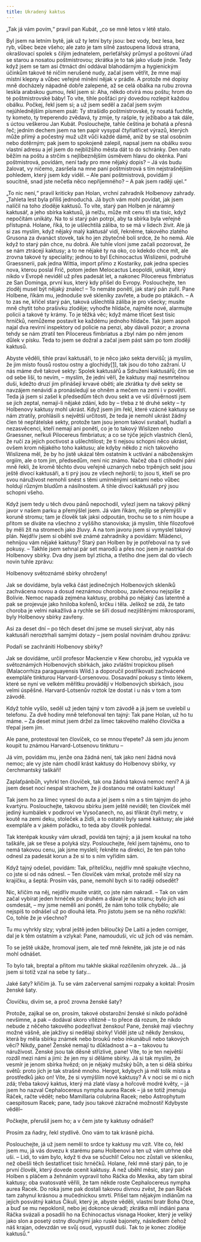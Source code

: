```yaml
---
title: Ukradený kaktus
---
```


„Tak já vám povím,“ pravil pan Kubát, „co se mně letos v létě stalo.

Byl jsem na letním bytě, jak už ty letní byty jsou: bez vody, bez lesa, bez ryb, vůbec beze všeho; ale zato je tam silně zastoupena lidová strana, okrašlovací spolek s čilým jednatelem, perleťářský průmysl a poštovní úřad se starou a nosatou poštmistrovou; zkrátka je to tak jako všude jinde. Tedy když jsem se tam asi čtrnáct dní oddával blahodárným a hygienickým účinkům takové té ničím nerušené nudy, začal jsem větřit, že mne mají místní klepny a vůbec veřejné mínění nějak v prádle. A protože mé dopisy mně docházely nápadně dobře zalepené, až se celá obálka na rubu zrovna leskla arabskou gumou, řekl jsem si: Aha, někdo otvírá mou poštu; hrom do té poštmistrovské báby! To víte, tihle pošťáci prý dovedou rozlepit každou obálku. Počkej, řekl jsem si; a už jsem seděl a začal jsem svým nejúhlednějším písmem psát: Ty strašidlo poštmistrovské, ty nosatá fuchtle, ty kometo, ty treperendo zvědavá, ty zmije, ty rašple, ty ježibabo a tak dále, s úctou veškerou Jan Kubát. Poslouchejte, tahle čeština je bohatá a přesná řeč; jedním dechem jsem na ten papír vysypal čtyřiatřicet výrazů, kterých může přímý a počestný muž užít vůči každé dámě, aniž by se stal osobním nebo dotěrným; pak jsem to spokojeně zalepil, napsal jsem na obálku svou vlastní adresu a jel jsem do nejbližšího města dát to do schránky. Den nato běžím na poštu a strčím s nejlíbeznějším úsměvem hlavu do okénka. Paní poštmistrová, povídám, není tady pro mne nějaký dopis? – Já vás budu žalovat, vy ničemo, zasršela na mne paní poštmistrová s tím nejstrašnějším pohledem, který jsem kdy viděl. – Ale paní poštmistrová, povídám jí soucitně, snad jste nečetla něco nepříjemného? – A pak jsem raději ujel.“

„To nic není,“ pravil kriticky pan Holan, vrchní zahradník Holbenovy zahrady. „Tahleta lest byla příliš jednoduchá. Já bych vám mohl povídat, jak jsem nalíčil na toho zloděje kaktusů. To víte, starý pan Holben je náramný kaktusář, a jeho sbírka kaktusů, já nelžu, může mít cenu tři sta tisíc, když nepočítám unikáty. Na to si starý pán potrpí, aby ta sbírka byla veřejně přístupná. Holane, říká, to je ušlechtilá záliba, to se má v lidech živit. Ale já si zas myslím, když nějaký malý kaktusář vidí, řekněme, takového zlatého Grusona za dvanáct stovek, tak ho jen zbytečně bolí srdce, že ho nemá. Ale když to starý pán chce, nu dobrá. Ale tuhle vloni jsme začali pozorovat, že se nám ztrácejí kaktusy; a to ne nějaké ty na oko, co kdekdo chce mít, ale zrovna takové ty speciality; jednou to byl Echinocactus Wislizenii, podruhé Graessnerii, pak jedna Wittia, import přímo z Kostariky, pak jedna species nova, kterou poslal Frič, potom jeden Melocactus Leopoldii, unikát, který nikdo v Evropě neviděl už přes padesát let, a nakonec Pilocereus fimbriatus ze San Dominga, první kus, který kdy přišel do Evropy. Poslouchejte, ten zloděj musel být nějaký znalec! – To nemáte ponětí, jak starý pán zuřil. Pane Holbene, říkám mu, jednoduše své skleníky zavřete, a bude po ptákách. – A to zas ne, křičel starý pán, taková ušlechtilá záliba je pro všecky; musíte mně chytit toho prašivku zloděje; vyhoďte hlídače, najměte nové, alarmujte policii a takové ty krámy. To je těžká věc; když máme třicet šest tisíc hrníčků, nemůžeme postavit ke každému jednoho hlídače. Tak jsem aspoň najal dva revírní inspektory od policie na penzi, aby dávali pozor; a zrovna tehdy se nám ztratil ten Pilocereus fimbriatus a zbyl nám po něm jenom důlek v písku. Teda to jsem se dožral a začal jsem pást sám po tom zloději kaktusů.

Abyste věděli, tihle praví kaktusáři, to je něco jako sekta dervišů; já myslím, že jim místo fousů rostou ostny a glochidy[\[1\]](./resources/undefined), tak jsou do toho zažraní. U nás máme dvě takové sekty: Spolek kaktusářů a Sdružení kaktusářů; čím se od sebe liší, to nevím, – myslím, že jedni věří, že kaktusy mají nesmrtelnou duši, kdežto druzí jim přinášejí krvavé oběti; ale zkrátka ty dvě sekty se navzájem nenávidí a pronásledují se ohněm a mečem na zemi i v povětří. Teda já jsem si zašel k předsedům těch dvou sekt a ve vší důvěrnosti jsem se jich zeptal, nemají-li nějaké zdání, kdo by – třeba z té druhé sekty – ty Holbenovy kaktusy mohl ukrást. Když jsem jim řekl, které vzácné kaktusy se nám ztratily, prohlásili s největší určitostí, že teda je nemohl ukrást žádný člen té nepřátelské sekty, protože tam jsou jenom takoví svrabaři, hudlaři a nezasvěcenci, kteří nemají ani ponětí, co je to takový Wislizen nebo Graessner, neřkuli Pilocereus fimbriatus; a co se týče jejich vlastních členů, že ručí za jejich poctivost a ušlechtilost; že ti nejsou schopni něco ukrást, ovšem krom nějakého toho kaktusu; ale kdyby někdo z nich takového Wislizena měl, že by ho jistě ukázal těm ostatním k uctívání a náboženským orgiím, ale o tom jim, předsedům, není nic známo. Načež oba ti ctihodní páni mně řekli, že kromě těchto dvou veřejně uznaných nebo trpěných sekt jsou ještě divocí kaktusáři, a ti prý jsou ze všech nejhorší; to jsou ti, kteří se pro svou náruživost nemohli snést s těmi umírněnými sektami nebo vůbec holdují různým bludům a násilnostem. A tihle divocí kaktusáři prý jsou schopni všeho.

Když jsem tedy u těch dvou pánů nepochodil, vylezl jsem na takový pěkný javor v našem parku a přemýšlel jsem. Já vám říkám, nejlíp se přemýšlí v koruně stromu; tam je člověk tak jaksi odpoután, trochu se to s ním houpe a přitom se díváte na všechno z vyššího stanoviska; já myslím, tihle filozofové by měli žít na stromech jako žluvy. A na tom javoru jsem si vymyslel takový plán. Nejdřív jsem si oběhl své známé zahradníky a povídám: Mládenci, nehnijou vám nějaké kaktusy? Starý pan Holben by je potřeboval na ty své pokusy. – Takhle jsem sehnal pár set marodů a přes noc jsem je nastrkal do Holbenovy sbírky. Dva dny jsem byl zticha, a třetího dne jsem dal do všech novin tuhle zprávu:

Holbenovy světoznámé sbírky ohroženy!

Jak se dovídáme, byla velká část jedinečných Holbenových skleníků zachvácena novou a dosud neznámou chorobou, zavlečenou nejspíše z Bolívie. Nemoc napadá zejména kaktusy, probíhá po nějaký čas latentně a pak se projevuje jako hniloba kořenů, krčku i těla. Jelikož se zdá, že tato choroba je velmi nakažlivá a rychle se šíří dosud nezjištěnými mikrosporami, byly Holbenovy sbírky zavřeny.

Asi za deset dní – po těch deset dní jsme se museli skrývat, aby nás kaktusáři neroztrhali samými dotazy – jsem poslal novinám druhou zprávu:

Podaří se zachrániti Holbenovy sbírky?

Jak se dovídáme, určil profesor Mackenzie v Kew chorobu, jež vypukla ve světoznámých Holbenových sbírkách, jako zvláštní tropickou plíseň (Malacorrhiza paraguayensis Wild.) a doporučil postřikovati zachvácené exempláře tinkturou Harvard-Lorsenovou. Dosavadní pokusy s tímto lékem, které se nyní ve velkém měřítku provádějí v Holbenových sbírkách, jsou velmi úspěšné. Harvard-Lotsenův roztok lze dostat i u nás v tom a tom závodě.

Když tohle vyšlo, seděl už jeden tajný v tom závodě a já jsem se uvelebil u telefonu. Za dvě hodiny mně telefonoval ten tajný: Tak pane Holan, už ho tu máme. – Za deset minut jsem držel za límec takového malého človíčka a třepal jsem jím.

Ale pane, protestoval ten človíček, co se mnou třepete? Já sem jdu jenom koupit tu známou Harvard-Lotsenovu tinkturu –

Já vím, povídám mu, jenže ona žádná není, tak jako není žádná nová nemoc; ale vy jste nám chodil krást kaktusy do Holbenovy sbírky, vy čerchmantský taškáři!

Zaplaťpánbůh, vyhrkl ten človíček, tak ona žádná taková nemoc není? A já jsem deset nocí nespal strachem, že ji dostanou mé ostatní kaktusy!

Tak jsem ho za límec vynesl do auta a jel jsem s ním a s tím tajným do jeho kvartýru. Poslouchejte, takovou sbírku jsem ještě neviděl; ten človíček měl jediný kumbálek v podkroví ve Vysočanech, no, asi třikrát čtyři metry, v koutě na zemi deku, stoleček a židli, a to ostatní byly samé kaktusy; ale jaké exempláře a v jakém pořádku, to teda aby člověk pohledal.

Tak kterépak kousky vám ukradl, povídá ten tajný; a já jsem koukal na toho taškáře, jak se třese a polyká slzy. Poslouchejte, řekl jsem tajnému, ono to nemá takovou cenu, jak jsme mysleli; řekněte na direkci, že ten pán toho odnesl za padesát korun a že si to s ním vyřídím sám.

Když tajný odešel, povídám: Tak, přítelíčku, nejdřív mně spakujte všechno, co jste si od nás odnesl. – Ten človíček vám mrkal, protože měl slzy na krajíčku, a šeptá: Prosím vás, pane, nemohl bych si to raději odsedět?

Nic, křičím na něj, nejdřív musíte vrátit, co jste nám nakradl. – Tak on vám začal vybírat jeden hrnéček po druhém a dával je na stranu; bylo jich asi osmdesát, – my jsme neměli ani ponětí, že nám toho tolik chybělo; ale nejspíš to odnášel už po dlouhá léta. Pro jistotu jsem se na něho rozkřikl: Co, tohle že je všechno?

Tu mu vyhrkly slzy; vybral ještě jeden běloučký De Laitii a jeden corniger, dal je k těm ostatním a vzlykal: Pane, namouduši, víc už jich od vás nemám.

To se ještě ukáže, hromoval jsem, ale teď mně řekněte, jak jste je od nás mohl odnášet.

To bylo tak, breptal a přitom mu takhle skákal rozčilením ohryzek. Já… já jsem si totiž vzal na sebe ty šaty…

Jaké šaty? křičím já. Tu se vám začervenal samými rozpaky a koktal: Prosím ženské šaty.

Človíčku, divím se, a proč zrovna ženské šaty?

Protože, zajíkal se on, prosím, takové obstarožní ženské si nikdo pořádně nevšimne, a pak – dodával skoro vítězně – to přece dá rozum, že nikdo nebude z něčeho takového podezřívat ženskou! Pane, ženské mají všechny možné vášně, ale jakživy si nedělají sbírky! Viděl jste už někdy ženskou, která by měla sbírku známek nebo brouků nebo inkunábulí nebo takových věcí? Nikdy, pane! Ženské nemají tu důkladnost a – a – takovou tu náruživost. Ženské jsou tak děsně střízlivé, pane! Víte, to je ten největší rozdíl mezi námi a jimi: že jen my si děláme sbírky. Já si tak myslím, že vesmír je jenom sbírka hvězd; on je nějaký mužský bůh, a ten si dělá sbírku světů: proto jich je tak strašně mnoho. Hergot, kdybych já měl tolik místa a prostředků jako on! Víte, že si vymýšlím nové kaktusy? A v noci se mi o nich zdá; třeba takový kaktus, který má zlaté vlasy a hořcově modré květy, – já jsem ho nazval Cephalocereus nympha aurea Racek – já se totiž jmenuju Ráček, račte vědět; nebo Mamillaria colubrina Racek; nebo Astrophytum caespitosum Racek; pane, tady jsou takové zázračné možnosti! Kdybyste věděl–

Počkejte, přerušil jsem ho; a v čem jste ty kaktusy odnášel?

Prosím za ňadry, řekl stydlivě. Ono vám to tak krásně píchá.

Poslouchejte, já už jsem neměl to srdce ty kaktusy mu vzít. Víte co, řekl jsem mu, já vás dovezu k starému panu Holbenovi a ten už vám utrhne obě uši. – Lidi, to vám bylo, když ti dva se sčuchli! Celou noc zůstali ve skleníku, než obešli těch šestatřicet tisíc hrnéčků. Holane, řekl mně starý pán, to je první člověk, který dovede ocenit kaktusy. A než uběhl měsíc, starý pan Holben s pláčem a žehnáním vypravil toho Ráčka do Mexika, aby tam sbíral kaktusy; oba svatosvatě věřili, že tam někde roste Cephalocereus nympha aurea Racek. Do roka jsme pak dostali takovou divnou zvěst, že pan Ráček tam zahynul krásnou a mučednickou smrtí. Přišel tam nějakým indiánům na jejich posvátný kaktus Čikulí, který je, abyste věděli, vlastní bratr Boha Otce, a buď se mu nepoklonil, nebo jej dokonce ukradl; zkrátka milí indiáni pana Ráčka svázali a posadili ho na Echinocactus visnaga Hooker, který je veliký jako slon a posetý ostny dlouhými jako ruské bajonety, následkem čehož náš krajan, odevzdán ve svůj osud, vypustil duši. Tak to je konec zloděje kaktusů.“

